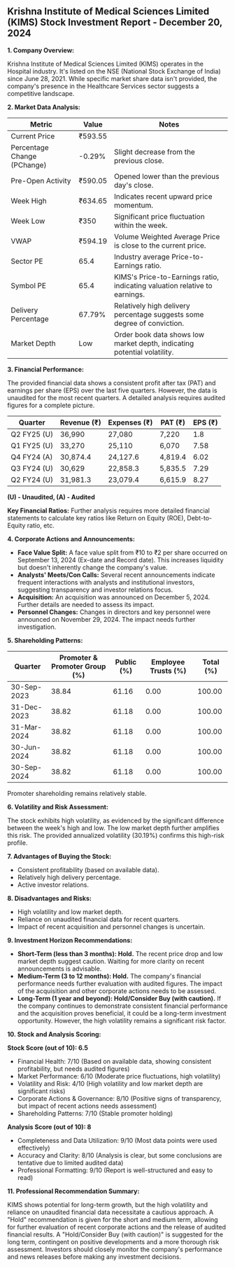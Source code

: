 ## Krishna Institute of Medical Sciences Limited (KIMS) Stock Investment Report - December 20, 2024

**1. Company Overview:**

Krishna Institute of Medical Sciences Limited (KIMS) operates in the Hospital industry.  It's listed on the NSE (National Stock Exchange of India) since June 28, 2021.  While specific market share data isn't provided, the company's presence in the Healthcare Services sector suggests a competitive landscape.


**2. Market Data Analysis:**

| Metric                     | Value          | Notes                                                              |
|-----------------------------|-----------------|----------------------------------------------------------------------|
| Current Price               | ₹593.55        |                                                                      |
| Percentage Change (PChange) | -0.29%         | Slight decrease from the previous close.                             |
| Pre-Open Activity          | ₹590.05        | Opened lower than the previous day's close.                         |
| Week High                   | ₹634.65        | Indicates recent upward price momentum.                              |
| Week Low                    | ₹350           | Significant price fluctuation within the week.                       |
| VWAP                        | ₹594.19        | Volume Weighted Average Price is close to the current price.          |
| Sector PE                   | 65.4           | Industry average Price-to-Earnings ratio.                           |
| Symbol PE                   | 65.4           | KIMS's Price-to-Earnings ratio, indicating valuation relative to earnings.|
| Delivery Percentage         | 67.79%         | Relatively high delivery percentage suggests some degree of conviction.|
| Market Depth                | Low             | Order book data shows low market depth, indicating potential volatility.|


**3. Financial Performance:**

The provided financial data shows a consistent profit after tax (PAT) and earnings per share (EPS) over the last five quarters. However, the data is unaudited for the most recent quarters.  A detailed analysis requires audited figures for a complete picture.

| Quarter      | Revenue (₹)     | Expenses (₹)    | PAT (₹)         | EPS (₹)       |
|--------------|-----------------|-----------------|-----------------|----------------|
| Q2 FY25 (U)  | 36,990          | 27,080          | 7,220           | 1.8            |
| Q1 FY25 (U)  | 33,270          | 25,110          | 6,070           | 7.58           |
| Q4 FY24 (A)  | 30,874.4        | 24,127.6        | 4,819.4         | 6.02           |
| Q3 FY24 (U)  | 30,629          | 22,858.3        | 5,835.5         | 7.29           |
| Q2 FY24 (U)  | 31,981.3        | 23,079.4        | 6,615.9         | 8.27           |

**(U) - Unaudited, (A) - Audited**

**Key Financial Ratios:**  Further analysis requires more detailed financial statements to calculate key ratios like Return on Equity (ROE), Debt-to-Equity ratio, etc.


**4. Corporate Actions and Announcements:**

* **Face Value Split:** A face value split from ₹10 to ₹2 per share occurred on September 13, 2024 (Ex-date and Record date). This increases liquidity but doesn't inherently change the company's value.
* **Analysts' Meets/Con Calls:** Several recent announcements indicate frequent interactions with analysts and institutional investors, suggesting transparency and investor relations focus.
* **Acquisition:**  An acquisition was announced on December 5, 2024.  Further details are needed to assess its impact.
* **Personnel Changes:** Changes in directors and key personnel were announced on November 29, 2024.  The impact needs further investigation.


**5. Shareholding Patterns:**

| Quarter      | Promoter & Promoter Group (%) | Public (%) | Employee Trusts (%) | Total (%) |
|--------------|-----------------------------|-------------|--------------------|-----------|
| 30-Sep-2023  | 38.84                        | 61.16       | 0.00              | 100.00    |
| 31-Dec-2023  | 38.82                        | 61.18       | 0.00              | 100.00    |
| 31-Mar-2024  | 38.82                        | 61.18       | 0.00              | 100.00    |
| 30-Jun-2024  | 38.82                        | 61.18       | 0.00              | 100.00    |
| 30-Sep-2024  | 38.82                        | 61.18       | 0.00              | 100.00    |

Promoter shareholding remains relatively stable.


**6. Volatility and Risk Assessment:**

The stock exhibits high volatility, as evidenced by the significant difference between the week's high and low.  The low market depth further amplifies this risk.  The provided annualized volatility (30.19%) confirms this high-risk profile.


**7. Advantages of Buying the Stock:**

* Consistent profitability (based on available data).
* Relatively high delivery percentage.
* Active investor relations.


**8. Disadvantages and Risks:**

* High volatility and low market depth.
* Reliance on unaudited financial data for recent quarters.
* Impact of recent acquisition and personnel changes is uncertain.


**9. Investment Horizon Recommendations:**

* **Short-Term (less than 3 months): Hold.** The recent price drop and low market depth suggest caution.  Waiting for more clarity on recent announcements is advisable.
* **Medium-Term (3 to 12 months): Hold.**  The company's financial performance needs further evaluation with audited figures.  The impact of the acquisition and other corporate actions needs to be assessed.
* **Long-Term (1 year and beyond): Hold/Consider Buy (with caution).**  If the company continues to demonstrate consistent financial performance and the acquisition proves beneficial, it could be a long-term investment opportunity. However, the high volatility remains a significant risk factor.


**10. Stock and Analysis Scoring:**

**Stock Score (out of 10): 6.5**

* Financial Health: 7/10 (Based on available data, showing consistent profitability, but needs audited figures)
* Market Performance: 6/10 (Moderate price fluctuations, high volatility)
* Volatility and Risk: 4/10 (High volatility and low market depth are significant risks)
* Corporate Actions & Governance: 8/10 (Positive signs of transparency, but impact of recent actions needs assessment)
* Shareholding Patterns: 7/10 (Stable promoter holding)

**Analysis Score (out of 10): 8**

* Completeness and Data Utilization: 9/10 (Most data points were used effectively)
* Accuracy and Clarity: 8/10 (Analysis is clear, but some conclusions are tentative due to limited audited data)
* Professional Formatting: 9/10 (Report is well-structured and easy to read)


**11. Professional Recommendation Summary:**

KIMS shows potential for long-term growth, but the high volatility and reliance on unaudited financial data necessitate a cautious approach.  A "Hold" recommendation is given for the short and medium term, allowing for further evaluation of recent corporate actions and the release of audited financial results.  A "Hold/Consider Buy (with caution)" is suggested for the long term, contingent on positive developments and a more thorough risk assessment.  Investors should closely monitor the company's performance and news releases before making any investment decisions.
